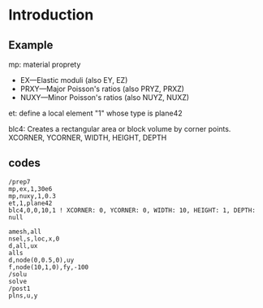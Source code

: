 # Introduction
## Example

mp: material proprety
* EX—Elastic moduli (also EY, EZ)
* PRXY—Major Poisson's ratios (also PRYZ, PRXZ)
* NUXY—Minor Poisson's ratios (also NUYZ, NUXZ)

et: define a local element "1" whose type is plane42

blc4: Creates a rectangular area or block volume by corner points. XCORNER, YCORNER, WIDTH, HEIGHT, DEPTH
## codes
```
/prep7  
mp,ex,1,30e6
mp,nuxy,1,0.3
et,1,plane42
blc4,0,0,10,1 ! XCORNER: 0, YCORNER: 0, WIDTH: 10, HEIGHT: 1, DEPTH: null

amesh,all
nsel,s,loc,x,0
d,all,ux
alls
d,node(0,0.5,0),uy 
f,node(10,1,0),fy,-100 
/solu 
solve 
/post1 
plns,u,y
```
